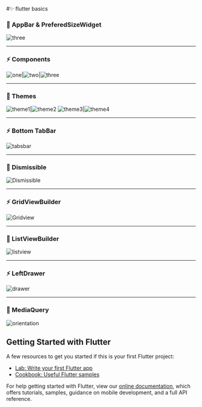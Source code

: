 #✨ flutter basics

### :rainbow: AppBar & PreferedSizeWidget

![three](https://user-images.githubusercontent.com/32923529/92119427-6685f380-ee15-11ea-8076-de27737c9ca5.png)

___

### :zap: Components

![one](https://user-images.githubusercontent.com/32923529/92119743-d6947980-ee15-11ea-884f-0969473cbc36.png)|![two](https://user-images.githubusercontent.com/32923529/92119746-d7c5a680-ee15-11ea-8c6f-4ed632a0cb7e.png)|![three](https://user-images.githubusercontent.com/32923529/92119749-d85e3d00-ee15-11ea-937d-6aadc510040e.png)

___

### :rainbow: Themes

![theme1](https://user-images.githubusercontent.com/32923529/92119833-f035c100-ee15-11ea-90f7-ec2f82c8b505.png)|![theme2](https://user-images.githubusercontent.com/32923529/92119838-f166ee00-ee15-11ea-8ef2-791c6f48ea09.png)
![theme3](https://user-images.githubusercontent.com/32923529/92119843-f330b180-ee15-11ea-90c7-135609cdffb3.png)|![theme4](https://user-images.githubusercontent.com/32923529/92119849-f4fa7500-ee15-11ea-859d-5546c08155ad.png)

___

### :zap: Bottom TabBar

![tabsbar](https://user-images.githubusercontent.com/32923529/92121105-874f4880-ee17-11ea-95a8-840bf292577d.gif)

___

### :rainbow: Dismissible

![Dismissible](https://user-images.githubusercontent.com/32923529/92120521-caf58280-ee16-11ea-9fc9-7b298eac41a2.gif)

___

### :zap: GridViewBuilder

![Gridview](https://user-images.githubusercontent.com/32923529/92120085-3f7bf180-ee16-11ea-8793-52e39c690a83.gif)

___

### :rainbow: ListViewBuilder

![listview](https://user-images.githubusercontent.com/32923529/92120762-1740c280-ee17-11ea-94c8-be7b7e4a957c.gif)

___

### :zap: LeftDrawer

![drawer](https://user-images.githubusercontent.com/32923529/92120069-39861080-ee16-11ea-97f2-544813f2e288.gif)

___

### :rainbow: MediaQuery

![orientation](https://user-images.githubusercontent.com/32923529/92121115-88807580-ee17-11ea-9652-35ea1e01290f.gif)











## Getting Started with Flutter


A few resources to get you started if this is your first Flutter project:

- [Lab: Write your first Flutter app](https://flutter.dev/docs/get-started/codelab)
- [Cookbook: Useful Flutter samples](https://flutter.dev/docs/cookbook)

For help getting started with Flutter, view our
[online documentation](https://flutter.dev/docs), which offers tutorials,
samples, guidance on mobile development, and a full API reference.
